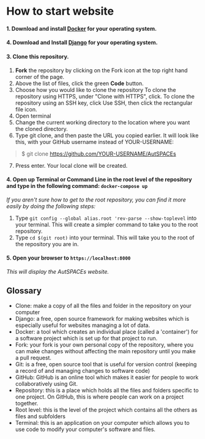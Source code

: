 # How to start website

#### 1. Download and install [Docker](https://www.docker.com/products/docker-desktop) for your operating system. 

#### 4. Download and Install [Django](https://www.djangoproject.com/) for your operating system.

#### 3. Clone this repository.

  1. **Fork** the repository by clicking on the Fork icon at the top right hand corner of the page. 
  2. Above the list of files, click the green **Code** button.
  3. Choose how you would like to clone the repository To clone the repository using HTTPS, under "Clone with HTTPS", click. To clone the repository using an SSH key, click Use SSH, then click the rectangular file icon. 
  4. Open terminal
  5. Change the current working directory to the location where you want the cloned directory.
  6. Type git clone, and then paste the URL you copied earlier. It will look like this, with your GitHub username instead of YOUR-USERNAME:
  >$ git clone https://github.com/YOUR-USERNAME/AutSPACEs
  7. Press enter. Your local clone will be created. 

#### 4. Open up Terminal or Command Line in the root level of the repository and type in the following command: `docker-compose up`

*If you aren't sure how to get to the root repository, you can find it more easily by doing the following steps:* 

  1. Type `git config --global alias.root 'rev-parse --show-toplevel` into your terminal. This will create a simpler command to take you to the root repository. 
  2. Type `cd $(git root)` into your terminal. This will take you to the root of the repository you are in. 

#### 5. Open your browser to `https://localhost:8000`

*This will display the AutSPACEs website.*

## Glossary 

* Clone: make a copy of all the files and folder in the repository on your computer 
* Django: a free, open source framework for making websites which is especially useful for websites managing a lot of data. 
* Docker: a tool which creates an individual place (called a 'container') for a software project which is set up for that project to run.
* Fork: your fork is your own personal copy of the repository, where you can make changes without affecting the main repository until you make a pull request. 
* Git: is a free, open source tool that is useful for version control (keeping a record of and managing changes to software code)
* GitHub: GitHub is an online tool which makes it easier for people to work collaboratively using Git. 
* Repository: this is a place which holds all the files and folders specific to one project. On GitHub, this is where people can work on a project together. 
* Root level: this is the level of the project which contains all the others as files and subfolders
* Terminal: this is an application on your computer which allows you to use code to modify your computer's software and files. 
